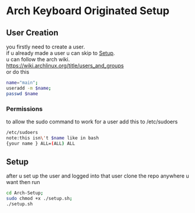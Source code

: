 # Arch Keyboard Originated Setup 
## User Creation
you firstly need to create a user.  
if u already made a user u can skip to [Setup](#setup).  
u can follow the arch wiki.  
https://wiki.archlinux.org/title/users_and_groups  
or do this
```bash
name="main";
useradd -m $name;
passwd $name
```
### Permissions
to allow the sudo command to work for a user add this to /etc/sudoers
```bash
/etc/sudoers
note:this isn\'t $name like in bash
{your name } ALL=(ALL) ALL
``` 
## Setup
after u set up the user and logged into that user 
clone the repo anywhere u want then run 
```bash
cd Arch-Setup;
sudo chmod +x ./setup.sh;
./setup.sh
```


